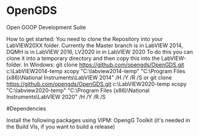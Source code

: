 OpenGDS
=======

Open GOOP Development Suite

How to get started:
You need to clone the Repository into your LabVIEW20XX folder.
Currently the Master branch is in LabVIEW 2014,
DQMH is in LabVIEW 2016,
LV2020 in in LabVIEW 2020
To do this you can clone it into a temporary directory and then copy this into the LabVIEW-folder.
In Windows:
 git clone https://github.com/opengds/OpenGDS.git c:\LabVIEW2014-temp
 xcopy "C:\labview2014-temp" "C:\Program Files (x86)\National Instruments\LabVIEW 2014" /H /Y /R /S
 or
 git clone https://github.com/opengds/OpenGDS.git c:\LabVIEW2020-temp
 xcopy "C:\labview2020-temp" "C:\Program Files (x86)\National Instruments\LabVIEW 2020" /H /Y /R /S

#Dependencies

Install the following packages using VIPM:
OpengG Toolkit (it's needed in the Build VIs, if you want to build a release)
